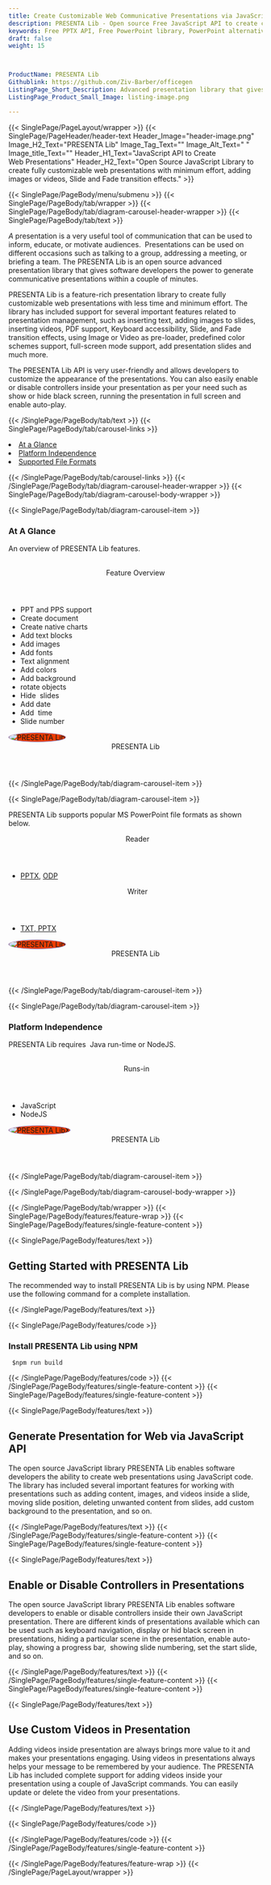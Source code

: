 ```yaml
---
title: Create Customizable Web Communicative Presentations via JavaScript API
description: PRESENTA Lib - Open source Free JavaScript API to create customizable web communicative presentations. Insert text, images, videos to slides with PDF support.
keywords: Free PPTX API, Free PowerPoint library, PowerPoint alternative, JavaScript PPTX, JavaScript PowerPoint, PowerPoint PPTX reader,  JavaScript PPTX API, JavaScript PPTX library, JavaScript presentations writer, add Images presentation, Add Content to PPTX,  create PPTX slide, JavaScript PowerPoint library, modify PPTX files
draft: false
weight: 15



ProductName: PRESENTA Lib
Githublink: https://github.com/Ziv-Barber/officegen
ListingPage_Short_Description: Advanced presentation library that gives software developers the power to generate communicative presentations within couple of minutes.
ListingPage_Product_Small_Image: listing-image.png 

---
```


{{< SinglePage/PageLayout/wrapper >}}
{{< SinglePage/PageHeader/header-text
Header_Image="header-image.png"
Image_H2_Text="PRESENTA Lib"
Image_Tag_Text=""
Image_Alt_Text=" "
Image_title_Text=""
Header_H1_Text="JavaScript API to Create Web Presentations"
Header_H2_Text="Open Source JavaScript Library to create fully customizable web presentations with minimum effort, adding images or videos, Slide and Fade transition effects." >}}

{{< SinglePage/PageBody/menu/submenu >}}
{{< SinglePage/PageBody/tab/wrapper >}}
{{< SinglePage/PageBody/tab/diagram-carousel-header-wrapper >}}
{{< SinglePage/PageBody/tab/text >}}



<p><em>A </em>presentation is a very useful tool of communication that can be used to inform, educate, or motivate audiences.  Presentations can be used on different occasions such as talking to a group, addressing a meeting, or briefing a team. The PRESENTA Lib is an open source advanced presentation library that gives software developers the power to generate communicative presentations within a couple of minutes.</p>
<p>PRESENTA Lib is a feature-rich presentation library to create fully customizable web presentations with less time and minimum effort. The library has included support for several important features related to presentation management, such as inserting text, adding images to slides, inserting videos, PDF support, Keyboard accessibility, Slide, and Fade transition effects, using Image or Video as pre-loader, predefined color schemes support, full-screen mode support, add presentation slides and much more.</p>
<p>The PRESENTA Lib API is very user-friendly and allows developers to customize the appearance of the presentations. You can also easily enable or disable controllers inside your presentation as per your need such as show or hide black screen, running the presentation in full screen and enable auto-play.</p>

{{< /SinglePage/PageBody/tab/text >}}
{{< SinglePage/PageBody/tab/carousel-links >}}

<li data-target="#diagramcarousel" data-slide-to="0"><a href="#">At a Glance</a></li>
<li data-target="#diagramcarousel" data-slide-to="2"><a href="#">Platform Independence</a></li>
<li data-target="#diagramcarousel" data-slide-to="1"><a class="activetab" href="#">Supported File Formats</a></li>


{{< /SinglePage/PageBody/tab/carousel-links >}}
{{< /SinglePage/PageBody/tab/diagram-carousel-header-wrapper >}}
{{< SinglePage/PageBody/tab/diagram-carousel-body-wrapper >}}

{{< SinglePage/PageBody/tab/diagram-carousel-item >}}
<h3>At A Glance</h3>
<p>An overview of PRESENTA Lib features.</p>
<div class="diagram1 d1-poi">
<div class="d1-row">
<div class="d1-col d1-left"> </div>
<!--/left -->
<div class="d1-col d1-right"><header>Feature Overview</header>
<ul>
<li>PPT and PPS support</li>
<li>Create document</li>
<li>Create native charts</li>
<li>Add text blocks</li>
<li>Add images</li>
<li>Add fonts</li>
<li>Text alignment</li>
<li>Add colors</li>
<li>Add background</li>
<li>rotate objects</li>
<li>Hide  slides</li>
<li>Add date</li>
<li>Add  time</li>
<li>Slide number</li>
</ul>
</div>
<!--/right --></div>
<!--/row-->
<div class="d1-logo"><img style="border: 1px solid #9289d7; border-radius: 50%; background-color: #eb3c00;" src='listing-image.png' alt="PRESENTA Lib"><header>PRESENTA Lib</header><footer><small></small></footer></div>
<!--/logo--></div>
<!--/diagram1-->
{{< /SinglePage/PageBody/tab/diagram-carousel-item >}}

{{< SinglePage/PageBody/tab/diagram-carousel-item >}}
<p>PRESENTA Lib supports popular MS PowerPoint file formats as shown below.</p>
<div class="diagram1 d2  d1-poi">
<div class="d1-row">
<div class="d1-col d1-left"><header><i class="fa fa-arrows-v "> </i> Reader</header>
<ul>
<li><a href="https://docs.fileformat.com/presentation/pptx/">PPTX</a>, <a href="https://docs.fileformat.com/presentation/odp/">ODP</a></li>
</ul>
</div>
<!--/left-->
<div class="d1-col d1-right"><header><i class="fa  fa-long-arrow-down"> </i> Writer</header>
<ul>
<li><a href="https://docs.fileformat.com/word-processing/txt/">TXT</a><a href="https://docs.fileformat.com/presentation/pptx/">, PPTX</a></li>
</ul>
</div>
<!--/right--></div>
<!--/row-->
<div class="d1-logo"><img style="border: 1px solid #9289d7; border-radius: 50%; background-color: #eb3c00;" src='listing-image.png' alt="PRESENTA Lib"><header>PRESENTA Lib</header><footer><small></small></footer></div>
<!--/logo--></div>
<!--/diagram2-->
{{< /SinglePage/PageBody/tab/diagram-carousel-item >}}

{{< SinglePage/PageBody/tab/diagram-carousel-item >}}
<h3>Platform Independence</h3>
<p>PRESENTA Lib requires  Java run-time or NodeJS.</p>
<div class="diagram1 d1-poi">
<div class="d1-row">
<div class="d1-col d1-left"> </div>
<div class="d1-col d1-right"><header><i class="fa fa-cubes"> </i>Runs-in</header>
<ul>
<li>JavaScript</li>
<li>NodeJS  </li>
</ul>
</div>
<!--/left--><!--/right--></div>
<!--/row-->
<div class="d1-logo"><img style="border: 1px solid #9289d7; border-radius: 50%; background-color: #eb3c00;" src='listing-image.png' alt="PRESENTA LibX"><header>PRESENTA Lib</header><footer><small></small></footer></div>
<!--/logo--></div>
<!--/diagram2 -->
{{< /SinglePage/PageBody/tab/diagram-carousel-item >}}

{{< /SinglePage/PageBody/tab/diagram-carousel-body-wrapper >}}

{{< /SinglePage/PageBody/tab/wrapper >}}
{{< SinglePage/PageBody/features/feature-wrap >}}
{{< SinglePage/PageBody/features/single-feature-content >}}

{{< SinglePage/PageBody/features/text >}}
<h2 class="h2title">Getting Started with PRESENTA Lib</h2>
<p>The recommended way to install PRESENTA Lib is by using NPM. Please use the following command for a complete installation. </p>
{{< /SinglePage/PageBody/features/text >}}

{{< SinglePage/PageBody/features/code >}}
<h3>Install PRESENTA Lib using NPM</h3>
<pre><code class="html"> $npm run build  </code></pre>


{{< /SinglePage/PageBody/features/code >}}
{{< /SinglePage/PageBody/features/single-feature-content >}}
{{< SinglePage/PageBody/features/single-feature-content >}}

{{< SinglePage/PageBody/features/text >}}
<h2 class="h2title">Generate Presentation for Web via JavaScript API</h2>
<p>The open source JavaScript library PRESENTA Lib enables software developers the ability to create web presentations using JavaScript code. The library has included several important features for working with presentations such as adding content, images, and videos inside a slide, moving slide position, deleting unwanted content from slides, add custom background to the presentation, and so on.</p>

{{< /SinglePage/PageBody/features/text >}}
{{< /SinglePage/PageBody/features/single-feature-content >}}
{{< SinglePage/PageBody/features/single-feature-content >}}

{{< SinglePage/PageBody/features/text >}}
<h2 class="h2title">Enable or Disable Controllers in Presentations</h2>
<p>The open source JavaScript library PRESENTA Lib enables software developers to enable or disable controllers inside their own JavaScript presentation. There are different kinds of presentations available which can be used such as keyboard navigation, display or hid black screen in presentations, hiding a particular scene in the presentation, enable auto-play, showing a progress bar,  showing slide numbering, set the start slide, and so on.</p>

{{< /SinglePage/PageBody/features/text >}}
{{< /SinglePage/PageBody/features/single-feature-content >}}
{{< SinglePage/PageBody/features/single-feature-content >}}

{{< SinglePage/PageBody/features/text >}}
<h2 class="h2title">Use Custom Videos in Presentation</h2>
<p>Adding videos inside presentation are always brings more value to it and makes your presentations engaging. Using videos in presentations always helps your message to be remembered by your audience. The PRESENTA Lib has included complete support for adding videos inside your presentation using a couple of JavaScript commands. You can easily update or delete the video from your presentations.</p>
{{< /SinglePage/PageBody/features/text >}}

{{< SinglePage/PageBody/features/code >}}
 

{{< /SinglePage/PageBody/features/code >}}
{{< /SinglePage/PageBody/features/single-feature-content >}}

{{< /SinglePage/PageBody/features/feature-wrap >}}
{{< /SinglePage/PageLayout/wrapper >}}